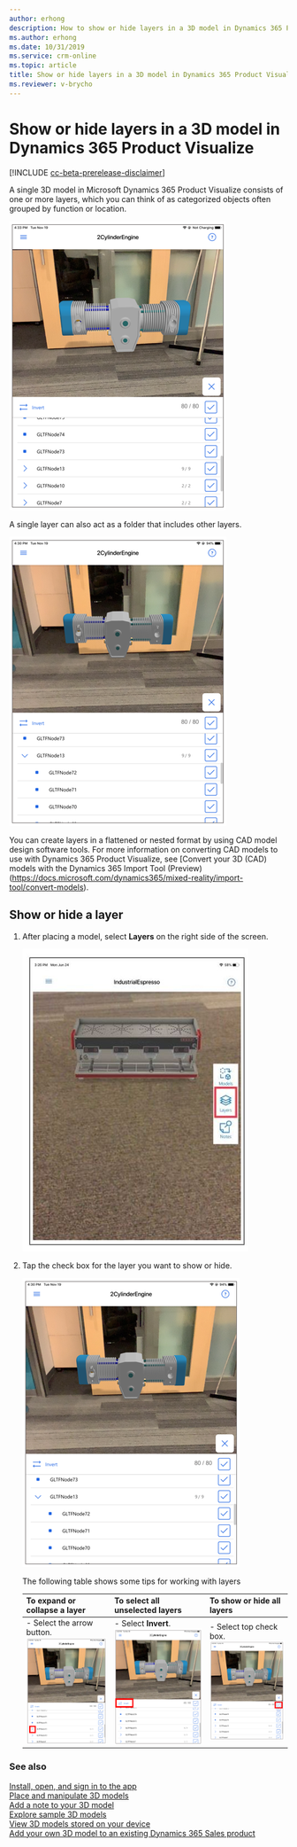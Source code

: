 ```yaml
---
author: erhong
description: How to show or hide layers in a 3D model in Dynamics 365 Product Visualize 
ms.author: erhong
ms.date: 10/31/2019
ms.service: crm-online
ms.topic: article
title: Show or hide layers in a 3D model in Dynamics 365 Product Visualize 
ms.reviewer: v-brycho
---
```


# Show or hide layers in a 3D model in Dynamics 365 Product Visualize 

[!INCLUDE [cc-beta-prerelease-disclaimer](../includes/cc-beta-prerelease-disclaimer.md)]

A single 3D model in Microsoft Dynamics 365 Product Visualize consists of one or more layers, which you can think of as categorized objects often grouped by function or location. 

![Multiple layers](media/multiple-layers.png "Multiple layers") 

A single layer can also act as a folder that includes other layers.

![Folder containing folders](media/nested-folder.png "Folder containing folders")

You can create layers in a flattened or nested format by using CAD model design software tools. For more information on converting CAD models to use with Dynamics 365 Product Visualize, see [Convert your 3D (CAD) models with the Dynamics 365 Import Tool (Preview)(https://docs.microsoft.com/dynamics365/mixed-reality/import-tool/convert-models).

## Show or hide a layer

1. After placing a model, select **Layers** on the right side of the screen. 

   ![Enter Layers Tool](media/layers-tool.JPG "Enter layers")

2. Tap the check box for the layer you want to show or hide. 

   ![Tap check box](media/nested-folder.png "Tap check box")
   
   The following table shows some tips for working with layers
   
   |To expand or collapse a layer|To select all unselected layers|To show or hide all layers|
   |--------------------------------------------|----------------------------------------|-----------------------------------------|
   |- Select the arrow button.<br>![Expand or collapse a layer](media/expand-collapse.PNG "Expand or collapse a layer")|- Select **Invert**.<br>![Invert selected layers](media/invert.png "Invert selected layers")|- Select top check box.<br>![Show or hide all layers](media/show-hide-all.png "Show or hide all layers")|   

### See also

[Install, open, and sign in to the app](sign-in.md)<br>
[Place and manipulate 3D models](manipulate-models.md)<br>
[Add a note to your 3D model](add-note.md)<br>
[Explore sample 3D models](explore-samples.md)<br>
[View 3D models stored on your device](browse-models.md)<br>
[Add your own 3D model to an existing Dynamics 365 Sales product](add-model.md)
